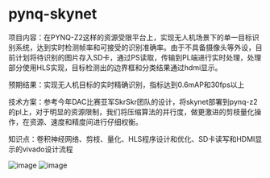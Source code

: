 # pynq-skynet
项目内容：在PYNQ-Z2这样的资源受限平台上，实现无人机场景下的单一目标识别系统，达到实时检测帧率和可接受的识别准确率。由于不具备摄像头等外设，目前计划将待识别的图片存入SD卡，通过PS读取，传输到PL端进行实时处理，处理部分使用HLS实现，目标检测出的边界框和分类结果通过hdmi显示。

预期结果：实现无人机目标的实时精确识别，指标达到0.6mAP和30fps以上

技术方案：参考今年DAC比赛亚军SkrSkr团队的设计，将skynet部署到pynq-z2的pl上，对于明显的资源限制，我们将压缩算法的并行度，做更激进的剪枝量化操作，在资源、速度和精度间进行仔细权衡。

知识点：卷积神经网络、剪枝、量化、HLS程序设计和优化、SD卡读写和HDMI显示的vivado设计流程

![image](https://github.com/silverfly1992/pynq-skynet/blob/master/images/2020Xilinx.JPG)
![image](https://github.com/silverfly1992/pynq-skynet/blob/master/images/work.jpg)
